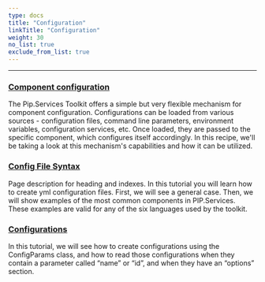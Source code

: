 ```yaml
---
type: docs
title: "Configuration"
linkTitle: "Configuration" 
weight: 30
no_list: true
exclude_from_list: true
---
```

---

### [Component configuration](component_configuration)

The Pip.Services Toolkit offers a simple but very flexible mechanism for component configuration. Configurations can be loaded from various sources - configuration files, command line parameters, environment variables, configuration services, etc. Once loaded, they are passed to the specific component, which configures itself accordingly. In this recipe, we'll be taking a look at this mechanism's capabilities and how it can be utilized.

### [Config File Syntax](config_file_syntax)

Page description for heading and indexes.
In this tutorial you will learn how to create yml configuration files. First, we will see a general case. Then, we will show examples of the most common components in PIP.Services. These examples are valid for any of the six languages used by the toolkit.

### [Configurations](configurations)

In this tutorial, we will see how to create configurations using the ConfigParams class, and how to read those configurations when they contain a parameter called “name” or “id”, and when they have an “options” section.